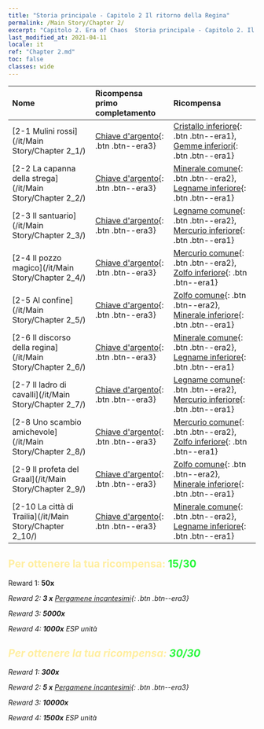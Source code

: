 ```yaml
---
title: "Storia principale - Capitolo 2 Il ritorno della Regina"
permalink: /Main Story/Chapter 2/
excerpt: "Capitolo 2. Era of Chaos  Storia principale - Capitolo 2. Il ritorno della Regina"
last_modified_at: 2021-04-11
locale: it
ref: "Chapter 2.md"
toc: false
classes: wide
---
```


  | Nome |  Ricompensa primo completamento | Ricompensa |
  |:------------|:------------|:------------| 
  | [2-1 Mulini rossi](/it/Main Story/Chapter 2_1/) | [Chiave d'argento](/it/Items/con_693/){: .btn .btn--era3} | [Cristallo inferiore](/it/Items/mat_5/){: .btn .btn--era1}, [Gemme inferiori](/it/Items/mat_4/){: .btn .btn--era1} |
  | [2-2 La capanna della strega](/it/Main Story/Chapter 2_2/) | [Chiave d'argento](/it/Items/con_693/){: .btn .btn--era3} | [Minerale comune](/it/Items/mat_6/){: .btn .btn--era2}, [Legname inferiore](/it/Items/mat_1/){: .btn .btn--era1} |
  | [2-3 Il santuario](/it/Main Story/Chapter 2_3/) | [Chiave d'argento](/it/Items/con_693/){: .btn .btn--era3} | [Legname comune](/it/Items/mat_7/){: .btn .btn--era2}, [Mercurio inferiore](/it/Items/mat_2/){: .btn .btn--era1} |
  | [2-4 Il pozzo magico](/it/Main Story/Chapter 2_4/) | [Chiave d'argento](/it/Items/con_693/){: .btn .btn--era3} | [Mercurio comune](/it/Items/mat_8/){: .btn .btn--era2}, [Zolfo inferiore](/it/Items/mat_3/){: .btn .btn--era1} |
  | [2-5 Al confine](/it/Main Story/Chapter 2_5/) | [Chiave d'argento](/it/Items/con_693/){: .btn .btn--era3} | [Zolfo comune](/it/Items/mat_9/){: .btn .btn--era2}, [Minerale inferiore](/it/Items/mat_1/){: .btn .btn--era1} |
  | [2-6 Il discorso della regina](/it/Main Story/Chapter 2_6/) | [Chiave d'argento](/it/Items/con_693/){: .btn .btn--era3} | [Minerale comune](/it/Items/mat_6/){: .btn .btn--era2}, [Legname inferiore](/it/Items/mat_1/){: .btn .btn--era1} |
  | [2-7 Il ladro di cavalli](/it/Main Story/Chapter 2_7/) | [Chiave d'argento](/it/Items/con_693/){: .btn .btn--era3} | [Legname comune](/it/Items/mat_7/){: .btn .btn--era2}, [Mercurio inferiore](/it/Items/mat_2/){: .btn .btn--era1} |
  | [2-8 Uno scambio amichevole](/it/Main Story/Chapter 2_8/) | [Chiave d'argento](/it/Items/con_693/){: .btn .btn--era3} | [Mercurio comune](/it/Items/mat_8/){: .btn .btn--era2}, [Zolfo inferiore](/it/Items/mat_3/){: .btn .btn--era1} |
  | [2-9 Il profeta del Graal](/it/Main Story/Chapter 2_9/) | [Chiave d'argento](/it/Items/con_693/){: .btn .btn--era3} | [Zolfo comune](/it/Items/mat_9/){: .btn .btn--era2}, [Minerale inferiore](/it/Items/mat_1/){: .btn .btn--era1} |
  | [2-10 La città di Trailia](/it/Main Story/Chapter 2_10/) | [Chiave d'argento](/it/Items/con_693/){: .btn .btn--era3} | [Minerale comune](/it/Items/mat_6/){: .btn .btn--era2}, [Legname inferiore](/it/Items/mat_1/){: .btn .btn--era1} |


## <span style="color: #ffeea0">Per ottenere la tua ricompensa: </span><span style="color: #27f73a">15/30</span>

 Reward 1:  **50x** <i class="fas fa-gem"/>

 Reward 2: **3 x** [Pergamene incantesimi](/it/Items/con_694/){: .btn .btn--era3}

 Reward 3:  **5000x** <i class="fas fa-coins"/>

 Reward 4:  **1000x** ESP unità



## <span style="color: #ffeea0">Per ottenere la tua ricompensa: </span><span style="color: #27f73a">30/30</span>

 Reward 1:  **300x** <i class="fas fa-gem"/>

 Reward 2: **5 x** [Pergamene incantesimi](/it/Items/con_694/){: .btn .btn--era3}

 Reward 3:  **10000x** <i class="fas fa-coins"/>

 Reward 4:  **1500x** ESP unità

